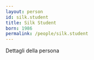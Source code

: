 ```yaml
---
layout: person
id: silk.student
title: Silk Student
born: 1986
permalink: /people/silk.student
---
```


Dettagli della persona 